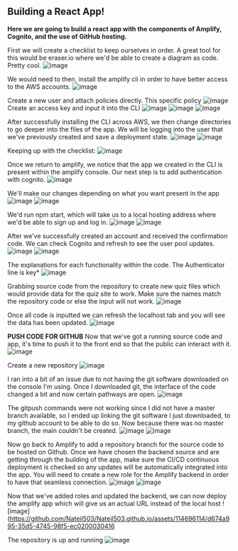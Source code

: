 ## Building a React App!

**Here we are going to build a react app with the components of Amplify, Cognito, and the use of GitHub hosting.**

First we will create a checklist to keep ourselves in order. A great tool for this would be eraser.io where we'd be able to create a diagram as code. Pretty cool. 
![image](https://github.com/Nateil503/Nateil503.github.io/assets/114696114/af5df273-466b-4924-923a-5a6d9e33b5f1)

We would need to then, install the amplify cli in order to have better access to the AWS accounts. 
![image](https://github.com/Nateil503/Nateil503.github.io/assets/114696114/ab782eb7-44cf-4bcc-b94c-28cd4fd18c49)

Create a new user and attach policies directly. This specific policy
![image](https://github.com/Nateil503/Nateil503.github.io/assets/114696114/bce06285-53f3-40c1-9acb-5a3a063b6c50)
Create an access key and input it into the CLI
![image](https://github.com/Nateil503/Nateil503.github.io/assets/114696114/dc6db5d4-cde7-4d54-ab06-fb75d7b02558)
![image](https://github.com/Nateil503/Nateil503.github.io/assets/114696114/081b92a6-254f-47c2-9ccd-99b299e781d0)
![image](https://github.com/Nateil503/Nateil503.github.io/assets/114696114/4a8f0b03-4553-405f-b51e-10a8037261b7)

After successfully installing the CLI across AWS, we then change directories to go deeper into the files of the app. We will be logging into the user that we've previously created and save a deployment state. 
![image](https://github.com/Nateil503/Nateil503.github.io/assets/114696114/9959d49e-d48a-4b88-8b26-1ff5aae0ccbf)
![image](https://github.com/Nateil503/Nateil503.github.io/assets/114696114/01274059-a1f3-4b91-93f7-97e39183f485)

Keeping up with the checklist:
![image](https://github.com/Nateil503/Nateil503.github.io/assets/114696114/992f305a-75ff-4b3c-8b9b-bb8f7da77af2)

Once we return to amplify, we notice that the app we created in the CLI is present within the amplify console. Our next step is to add authentication with cognito. 
![image](https://github.com/Nateil503/Nateil503.github.io/assets/114696114/c92470c6-fe1e-4e64-87a7-4675eabb6c57)

We'll make our changes depending on what you want present in the app 
![image](https://github.com/Nateil503/Nateil503.github.io/assets/114696114/13d02c56-6c4e-4d8d-8e92-81ae5a76eac3)
![image](https://github.com/Nateil503/Nateil503.github.io/assets/114696114/3a249136-e86d-4782-a819-684659d8a52d)

We'd run npm start, which will take us to a local hosting address where we'd be able to sign up and log in. 
![image](https://github.com/Nateil503/Nateil503.github.io/assets/114696114/0d57daed-7540-4fd4-8760-5147f7075b2f)
![image](https://github.com/Nateil503/Nateil503.github.io/assets/114696114/b7b90d4f-8b43-43dd-b1e5-5278e43a22f3)

After we've successfully created an account and received the confirmation code. We can check Cognito and refresh to see the user pool updates. 
![image](https://github.com/Nateil503/Nateil503.github.io/assets/114696114/41b08536-0785-4755-a9eb-63df343a46dd)
![image](https://github.com/Nateil503/Nateil503.github.io/assets/114696114/8eb85b51-79b1-4817-9fba-d894488ecfe6)

The explanations for each functionality within the code. The Authenticator line is key*
![image](https://github.com/Nateil503/Nateil503.github.io/assets/114696114/e3baf804-25cd-4e10-89b6-ccf1a4050535)

Grabbing source code from the repository to create new quiz files which would provide data for the quiz site to work. Make sure the names match the repository code or else the input will not work. 
![image](https://github.com/Nateil503/Nateil503.github.io/assets/114696114/3e10b41c-80de-462d-b4ae-85417920776e)

Once all code is inputted we can refresh the localhost tab and you will see the data has been updated. 
![image](https://github.com/Nateil503/Nateil503.github.io/assets/114696114/526958ca-4298-4301-b594-b5e2de540ec1)

**PUSH CODE FOR GITHUB**
Now that we've got a running source code and app, it's time to push it to the front end so that the public can interact with it. 
![image](https://github.com/Nateil503/Nateil503.github.io/assets/114696114/887d752c-a505-4be6-859a-b4c73cb81556)

Create a new repository
![image](https://github.com/Nateil503/Nateil503.github.io/assets/114696114/82d5266e-cde5-4980-ad4c-ce49a4eeb109)

I ran into a bit of an issue due to not having the git software downloaded on the console I'm using. Once I downloaded git, the interface of the code changed a bit and now certain pathways are open. 
![image](https://github.com/Nateil503/Nateil503.github.io/assets/114696114/1ee66bf0-5e2c-4f66-9eb1-e6233ced8c81)

The gitpush commands were not working since I did not have a master branch available, so I ended up linking the git software I just downloaded, to my github account to be able to do so. Now because there was no master branch, the main couldn't be created. 
![image](https://github.com/Nateil503/Nateil503.github.io/assets/114696114/205caa79-6885-430b-97b4-f9a172e471a9)
![image](https://github.com/Nateil503/Nateil503.github.io/assets/114696114/0c6d9f29-6b2c-49f1-91d9-c33d3627b6bb)

Now go back to Amplify to add a repository branch for the source code to be hosted on Github. Once we have chosen the backend source and are getting through the building of the app, make sure the CI/CD continuous deployment is checked so any updates will be automatically integrated into the app. You will need to create a new role for the Amplify backend in order to have that seamless connection. 
![image](https://github.com/Nateil503/Nateil503.github.io/assets/114696114/17ace537-5d99-4433-8c36-29b8196e5993)
![image](https://github.com/Nateil503/Nateil503.github.io/assets/114696114/15e8ad8a-f440-44cd-ae57-8df3dfd2f53d)

Now that we've added roles and updated the backend, we can now deploy the amplify app which will give us an actual URL instead of the local host
![image](https://github.com/Nateil503/Nateil503.github.io/assets/114696114/d674a995-35d5-4745-98f5-ec0200030416

The repository is up and running 
![image](https://github.com/Nateil503/Nateil503.github.io/assets/114696114/679d2ca4-574d-4607-8355-0b81b4caaa81)





